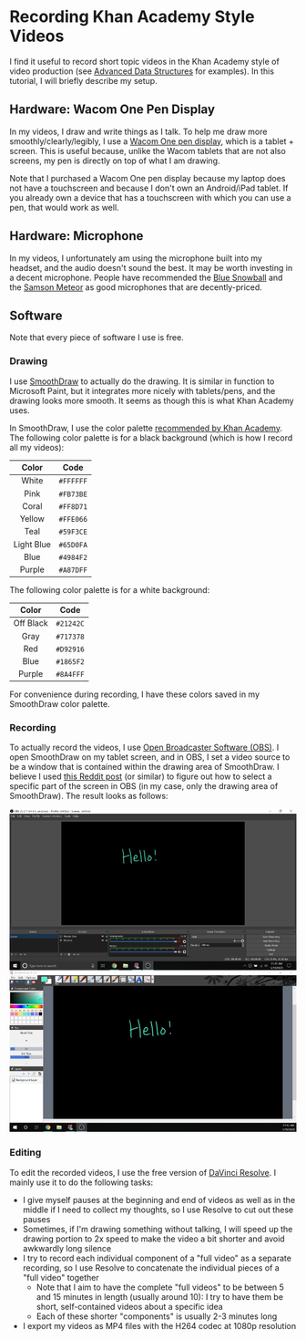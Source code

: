 # Recording Khan Academy Style Videos
I find it useful to record short topic videos in the Khan Academy style of video production (see [Advanced Data Structures](https://www.youtube.com/playlist?list=PLM_KIlU0WoXmkV4QB1Dg8PtJaHTdWHwRS) for examples). In this tutorial, I will briefly describe my setup.

## Hardware: Wacom One Pen Display
In my videos, I draw and write things as I talk. To help me draw more smoothly/clearly/legibly, I use a [Wacom One pen display](https://www.wacom.com/en-us/products/pen-displays/wacom-one), which is a tablet + screen. This is useful because, unlike the Wacom tablets that are not also screens, my pen is directly on top of what I am drawing.

Note that I purchased a Wacom One pen display because my laptop does not have a touchscreen and because I don't own an Android/iPad tablet. If you already own a device that has a touchscreen with which you can use a pen, that would work as well.

## Hardware: Microphone
In my videos, I unfortunately am using the microphone built into my headset, and the audio doesn't sound the best. It may be worth investing in a decent microphone. People have recommended the [Blue Snowball](https://www.bluedesigns.com/products/snowball/) and the [Samson Meteor](http://www.samsontech.com/samson/products/microphones/usb-microphones/meteormic/) as good microphones that are decently-priced.

## Software
Note that every piece of software I use is free.

### Drawing
I use [SmoothDraw](http://www.smoothdraw.com/sd) to actually do the drawing. It is similar in function to Microsoft Paint, but it integrates more nicely with tablets/pens, and the drawing looks more smooth. It seems as though this is what Khan Academy uses.

In SmoothDraw, I use the color palette [recommended by Khan Academy](https://khanacademy.zendesk.com/hc/en-us/articles/226885367-How-do-I-recreate-Khan-Academy-videos-). The following color palette is for a black background (which is how I record all my videos):

|   Color    |     Code    |
| :--------: | :---------: |
| White      | ``#FFFFFF`` |
| Pink       | ``#FB73BE`` |
| Coral      | ``#FF8D71`` |
| Yellow     | ``#FFE066`` |
| Teal       | ``#59F3CE`` |
| Light Blue | ``#65D0FA`` |
| Blue       | ``#4984F2`` |
| Purple     | ``#A87DFF`` |

The following color palette is for a white background:

|   Color   |     Code    |
| :-------: | :---------: |
| Off Black | ``#21242C`` |
| Gray      | ``#717378`` |
| Red       | ``#D92916`` |
| Blue      | ``#1865F2`` |
| Purple    | ``#8A4FFF`` |

For convenience during recording, I have these colors saved in my SmoothDraw color palette.

### Recording
To actually record the videos, I use [Open Broadcaster Software (OBS)](http://obsproject.com/). I open SmoothDraw on my tablet screen, and in OBS, I set a video source to be a window that is contained within the drawing area of SmoothDraw. I believe I used [this Reddit post](https://www.reddit.com/r/obs/comments/550rp8/how_to_record_a_certain_part_of_screen/) (or similar) to figure out how to select a specific part of the screen in OBS (in my case, only the drawing area of SmoothDraw). The result looks as follows:

[<img src="figs/VideosKhanAcademy/OBS.png">](figs/VideosKhanAcademy/OBS.png)

### Editing
To edit the recorded videos, I use the free version of [DaVinci Resolve](https://www.blackmagicdesign.com/products/davinciresolve/). I mainly use it to do the following tasks:

* I give myself pauses at the beginning and end of videos as well as in the middle if I need to collect my thoughts, so I use Resolve to cut out these pauses
* Sometimes, if I'm drawing something without talking, I will speed up the drawing portion to 2x speed to make the video a bit shorter and avoid awkwardly long silence
* I try to record each individual component of a "full video" as a separate recording, so I use Resolve to concatenate the individual pieces of a "full video" together
    * Note that I aim to have the complete "full videos" to be between 5 and 15 minutes in length (usually around 10): I try to have them be short, self-contained videos about a specific idea
    * Each of these shorter "components" is usually 2-3 minutes long
* I export my videos as MP4 files with the H264 codec at 1080p resolution

